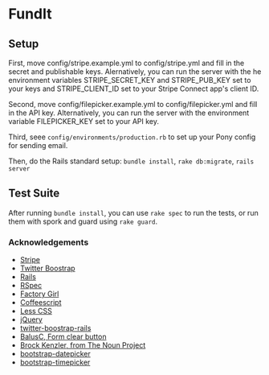 # FundIt

## Setup

First, move config/stripe.example.yml to config/stripe.yml and fill in the
secret and publishable keys. Alernatively, you can run the server with the
he environment variables STRIPE_SECRET_KEY and STRIPE_PUB_KEY set to your keys
and STRIPE_CLIENT_ID set to your Stripe Connect app's client ID.

Second, move config/filepicker.example.yml to config/filepicker.yml and
fill in the API key. Alternatively, you can run the server with the
environment variable FILEPICKER_KEY set to your API key.

Third, seee ```config/environments/production.rb``` to set up your Pony config for sending email.

Then, do the Rails standard setup: `bundle install`, `rake db:migrate`,
`rails server`

## Test Suite

After running ```bundle install```, you can use ```rake spec``` to run the tests,
or run them with spork and guard using ```rake guard```.

### Acknowledgements

* [Stripe](https://stripe.com/)
* [Twitter Boostrap](http://twitter.github.com/bootstrap/)
* [Rails](http://rubyonrails.org/)
* [RSpec](http://rspec.info/)
* [Factory Girl](https://github.com/thoughtbot/factory_girl)
* [Coffeescript](http://coffeescript.org/)
* [Less CSS](http://lesscss.org/)
* [jQuery](http://jquery.com/)
* [twitter-boostrap-rails](https://github.com/seyhunak/twitter-bootstrap-rails)
* [BalusC, Form clear button](http://stackoverflow.com/a/2803922)
* [Brock Kenzler, from The Noun Project](http://thenounproject.com/noun/piggy-bank/#icon-No925)
* [bootstrap-datepicker](http://www.eyecon.ro/bootstrap-datepicker/)
* [bootstrap-timepicker](http://jdewit.github.com/bootstrap-timepicker/)

